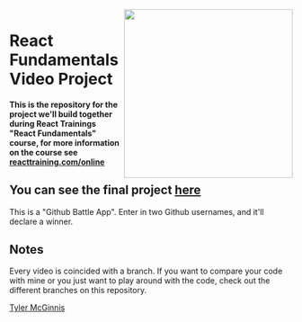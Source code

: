 <img src="https://cloud.githubusercontent.com/assets/2933430/24846370/3443ccfc-1d77-11e7-8d1d-dc64d86c3852.png" width="300" align="right">

React Fundamentals Video Project
========

#### This is the repository for the project we'll build together during React Trainings "React Fundamentals" course, for more information on the course see [reacttraining.com/online](https://reacttraining.com/online)

## You can see the final project [here](https://rt-react-fundamentals.firebaseapp.com/)

This is a "Github Battle App". Enter in two Github usernames, and it'll declare a winner. 

## Notes
Every video is coincided with a branch. If you want to compare your code with mine or you just want to play around with the code, check out the different branches on this repository.

[Tyler McGinnis](https://twitter.com/tylermcginnis33)
